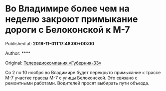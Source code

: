 
# Во Владимире более чем на неделю закроют примыкание дороги с Белоконской к М-7

Published at: **2019-11-01T17:48:00+00:00**

Author: ****

Original: [Телерадиокомпания «Губерния-33»](http://trc33.ru/news/society/vo-vladimire-bolee-chem-na-nedelyu-zakroyut-primykanie-dorogi-s-belokonskoy-k-m-7/)

Со 2 по 10 ноября во Владимире будет перекрыто примыкание к трассе М-7 участке трассы М-7 с улицы Белоконской. Это связано с ремонтными работами.
Водителей просят выбирать пути объезда.
